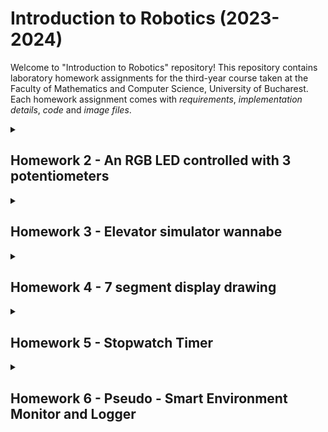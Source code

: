 # Introduction to Robotics (2023-2024)
Welcome to "Introduction to Robotics" repository! 
This repository contains laboratory homework assignments for the third-year course taken at the Faculty of Mathematics and Computer Science, University of Bucharest. Each homework assignment comes with _requirements_, _implementation details_, _code_ and _image files_.

<details>
<summary><h2>Homework 2 - An RGB LED controlled with 3 potentiometers</h2></summary>
For this homework, I'm using an Arduino to control a special color-changing LED (RGB LED). But the cool part is that I'm not just picking colors from a list - I'm using three knobs called potentiometers to make the LED change colors in a way I like. So, each knob lets me pick a different color for the LED. It's like having three magic color dials to create any color I like! 🪄

Technically speaking, the objective of this homework is to control each channel (Red, Green, Blue) of an RGB LED using individual potentiometers in conjunction with an Arduino microcontroller.

The setup involves the use of specific electronic components, including:
1. _RGB LED_: The RGB LED used has 4 pins, one for each color channel (Red, Green, Blue) and one common cathode pin.
2. _Potentiometers_: Three potentiometers are used, one for each color channel. They are variable resistors that provide analog voltage readings based on their position.
3. _Resistors and wires_: These components are used to connect the potentiometers and the RGB LED to the Arduino. Resistor values are selected based on the LED's forward voltage and current requirements. For this particular setup, I've used a 220-Ohm resistor for the Red channel and two 100-Ohm resistors for Blue and Green channels.

The following steps are involved in achieving the desired control:
1. Connect the potentiometers to the Arduino's analog pins (A0, A1, A2 pins for this setup).
2. Read the analog values from the potentiometers. These values corespond to the positions of the potentiometer knobs.
3. Map the analog readings to appropiate output values for each color channel (Red, Green and Blue). This mapping ensures that the LED's colors change according to the potentiometer positions.
4. Send the mapped values to the pins of the RGB LED, controlling the intensity of each color channel (for this setup: Red - pin 9, Green - pin 10, Blue - pin 11).

Here is an image with the setup:
![IMG_0057](https://github.com/iuliastaci/IntroductionToRobotics/assets/103101598/2c70afec-1e08-4347-a397-a6044bdbc2fc)

If you want to watch a demo of the homework, click [here](https://youtube.com/shorts/uMUZUHX3868?si=dJovIazbBCfvslvJ).
</details>

<details>
<summary><h2>Homework 3 - Elevator simulator wannabe</h2></summary>
In simple terms, this task is about creating a mini model of a 3-floor elevator using an Arduino. We will have lights (LEDs) that show which floor the elevator is on, buttons on each floor to call the elevator, and a buzzer to make sounds when the elevator arrives or moves. The elevator will have some rules: it will wait a bit when you press a button, and if it's already on the right floor, nothing happens. We also make sure the buttons work properly by preventing accidental presses.

The system will feature the following components:
1. _LED Indicators_: Three LEDs will be employed to represent the three elevator floors. The LED corresponding to the current floor will be illuminated. Additionally, another LED will indicate the elevator's operational state by blinking while in motion and remaining steady when stationary. I've used red LEDs for elevator floors and one green LED to indicate the operational state of the elevator.
2. _Buttons_: Three buttons, each representing a call button from one of the three floors, will be implemented. When a button is pressed, the elevator will simulate movement toward that floor after a brief delay of 2-3 seconds.
3. _Buzzer_: The buzzer will produce brief sounds during specific events - a sound when the elevator arrives at the desired floors and two distinct sounds for elevator door closing and elevator movement. For this component, I've used a 100 Ohm resistor.
4. _Resistors and wires_: These components are used to connect the buttons, the LEDs and the buzzer to the Arduino. Resistor values are selected based on the LED's forward voltage and current requirements. For this setup, I've used three 220-Ohm resistors, one for each red LED, and two 100-Ohm resistors, one for the green LED and one for the buzzer.


The elevator's behavior will be governed by the following rules:
* If the elevator is already at the desired floor, pressing the corresponding button will have no effect.
* After a button press, the elevator will "wait for the doors to close" and then "move" to the corresponding floor.

To ensure the reliability of the button inputs, a debounce mechanism will be implemented. This will prevent unintended repeated button presses caused by mechanical switch bouncing.

Here is an image with the setup:
![homework 3](https://github.com/iuliastaci/IntroductionToRobotics/assets/103101598/b5849aee-960c-460a-9f5e-3877c1c51083)


If you want to watch a demo of the homework, click [here](https://youtube.com/shorts/EWf-sx_lL34 ).
</details>

<details>
<summary><h2>Homework 4 - 7 segment display drawing</h2></summary>
In this homework, I'm using a joystick to move a segment on a display screen. I can't move through obstacles and I start on a specific point (decimal point - down right). The current position blinks and I can use the joystick to move to nearby positions (up, down, left, right). Pressing the button quickly turns the segment on or off and holding the button resets the entire display.

The setup includes the following electronic components:
1. _7-segment display_: It is a small electronic screen that uses 7 separate LED segments to show numbers and some letters.
2. _Joystick_: It is a handheld input device commonly used for controlling the movement or position of object in a digital environment. It typically consists of a stick-like handle that can be pushed or tilted in various directions.
3. _Resistors and wires_: These components are used to connect the 7-segment display and the joystick to the Arduino. Resistor values are selected based on the 7-segment display LED's forward voltage and current requirements. For this setup, I've used eight 330-Ohm resistors, one for segment LED.

Here is a picture of the setup:
![IMG_0238](https://github.com/iuliastaci/IntroductionToRobotics/assets/103101598/ded80fa2-2d46-40af-9b4c-2f87865abd40)

If you want to watch a demo of the homework, click [here](https://youtube.com/shorts/pzlum-Pjn4I).
</details>

<details>
<summary><h2>Homework 5 - Stopwatch Timer</h2></summary>
For this project, I'm using a 4-digit 7-segment display and 3 buttons in order to implement a stopwatch timer with 3 functionalities: start/pause, reset and save lap.
  
It should use the following workflow:  

1. Start the timer by pressing the Start button when the display shows "000.0".
2. Save lap times in memory (up to 4 laps) by pressing the lap button during the timer. The 5th press overrides the 1st. Reset button has no effect during timer, and the pause button stops the timer.
3. In Pause Mode, the lap flag button is disabled. Pressing the reset button sets the timer to "000.0".
4. After reset, use flag buttons to cycle through lap times. Pressing continuously cycles through laps, and resetting while in this state clears flags and resets the timer to "000.0".

The setup includes the following electronic components:
1. _4-digit 7-segment display_: It is a small electronic screen that uses 7 separate LED segments for each of the 4 digits to show numbers and some letters.
2. _Buttons_: Three buttons, one to start or pause the counting, one for resetting the counter or the saved laps and one for saving the laps and cycle through them.
3. _Resistors and wires_: These components are used to connect the 7-segment display and the buttons to the Arduino. Resistor values are selected based on the 7-segment display LED's forward voltage and current requirements. For this setup, I've used eight 330-Ohm resistors, one for each segment LED.
4. _Shift register_: It is a digital circuit that can shift its stored data through a series of flip-flops, typically in a linear fashion.

Here is a picture of the setup:
![IMG_0507](https://github.com/iuliastaci/IntroductionToRobotics/assets/103101598/7307c809-0819-4284-9de1-042c4bd0fffc)

If you want to watch a demo of the homework, click [here](https://youtube.com/shorts/PFdx8g3E60M).
</details>

<details>
<summary><h2>Homework 6 - Pseudo - Smart Environment Monitor and Logger</h2></summary>

This project aims to create a "Smart Environment Monitor and Logger" using Arduino, combining a diverse array of sensors to collect crucial environmental data. The system efficiently logs this information into EEPROM for later retrieval. A key feature of the project is the incorporation of an RGB LED, offering visual feedback based on the environmental conditions. Additionally, users can interact with the system through a Serial Menu, providing a seamless interface for navigation and customization. The project underscores the integration of sensor readings, effective memory management, serial communication, and the overarching goal of constructing a user-friendly menu system.

**Menu structure**
1. _Sensor Settings_  
 &nbsp;1.1. Sensors Sampling Interval <br>
 &nbsp;1.2. Ultrasonic Alert Threshold <br>
 &nbsp;1.3. LDR Alert Threshold <br>
 &nbsp;1.4. Back <br>
2. _Reset Logger Data_ <br>
 &nbsp;2.1. Yes <br>
 &nbsp;2.2. No <br>
3. _System Status_ <br>
  &nbsp;3.1. Current Sensor Readings <br>
  &nbsp;3.2. Current Sensor Settings <br>
  &nbsp;3.3. Display Logged Data <br>
  &nbsp;3.4. Back <br>
4. _RGB LED Control_ <br>
 &nbsp;4.1. Manual Color Control <br>
 &nbsp;4.2. LED Toggle Automatic ON/OFF <br>
 &nbsp;4.3. Back <br>

The setup involves the use of specific electronic components, including:
1. _RGB LED_: The RGB LED used has 4 pins, one for each color channel (Red, Green, Blue) and one common cathode pin.
2. _Ultrasonic Sensor_: The HC-SR04 is a widely-used ultrasonic distance sensor that employs sound waves to measure distances. It consists of an ultrasonic transmitter that emits pulses and a receiver that detects the reflected signals. By calculating the time taken for the ultrasonic waves to travel to an object and back, the sensor provides accurate distance measurements, making it popular for applications such as robotics, obstacle avoidance, and distance sensing in various projects.
3. _LDR_: Light Dependent Resistor is a type of photoresistor that exhibits a change in resistance based on the intensity of light falling on it. As light levels fluctuate, the LDR's resistance varies in response. This characteristic makes it a valuable component in light-sensitive circuits. Commonly used in applications like automatic streetlights, camera exposure control, and darkness-activated switches, the LDR enables devices to adapt to ambient light conditions by providing a variable resistance corresponding to the surrounding illumination.
4. _Resistors and wires_: These components are used to connect the potentiometers and the RGB LED to the Arduino. Resistor values are selected based on the LED's forward voltage and current requirements. For this particular setup, I've used a 220-Ohm resistor for the Red channel and two 100-Ohm resistors for Blue and Green channels. And for LDR I have used a 10k-Ohm resistor.

Here is a picture of the setup:
![IMG_0537](https://github.com/iuliastaci/IntroductionToRobotics/assets/103101598/8c3a3882-a7ab-4328-9eda-7d1be00fc589)

If you want to watch a demo of the project, click [here](https://youtube.com/shorts/qPYjCvedyBo)

</details>
